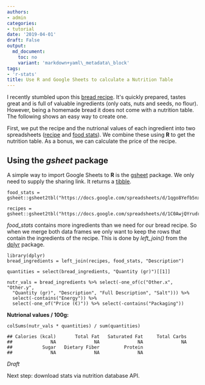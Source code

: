 ```yaml
---
authors:
- admin
categories:
- tutorial
date: '2019-04-01'
draft: False
output:
  md_document:
    toc: no
    variant: 'markdown+yaml\_metadata\_block'
tags:
- 'r-stats'
title: Use R and Google Sheets to calculate a Nutrition Table
---
```


I recently stumbled upon this [bread
recipe](https://greenysherry.com/life-changing-brot-mit-nuessen-nach-my-new-roots-glutenfrei-vegan/).
It's quickly prepared, tastes great and is full of valuable ingredients
(only oats, nuts and seeds, no flour). However, being a homemade bread
it does not come with a nutrition table. The following shows an easy way
to create one.

First, we put the recipe and the nutrional values of each ingredient
into two spreadsheets
([recipe](https://docs.google.com/spreadsheets/d/1C0AwjQYrudrV3ZLgQJZnCr9La7OVftRTZn3QKMrJx5E)
and [food
stats](https://docs.google.com/spreadsheets/d/1qgo8Yefb5nx5PVElZvmf6nSDI6RfN2ofd8CeMuSklHk)).
We combine these using **R** to get the nutrition table. As a bonus, we
can calculate the price of the recipe.

Using the *gsheet* package
--------------------------

A simple way to import Google Sheets to **R** is the
[gsheet](https://cran.r-project.org/package=gsheet) package. We only
need to supply the sharing link. It returns a
[tibble](https://tibble.tidyverse.org/).

``` {.r}
food_stats = gsheet::gsheet2tbl("https://docs.google.com/spreadsheets/d/1qgo8Yefb5nx5PVElZvmf6nSDI6RfN2ofd8CeMuSklHk")

recipes = gsheet::gsheet2tbl("https://docs.google.com/spreadsheets/d/1C0AwjQYrudrV3ZLgQJZnCr9La7OVftRTZn3QKMrJx5E")
```

*food\_stats* contains more ingredients than we need for our bread
recipe. So when we merge both data frames we only want to keep the rows
that contain the ingredients of the recipe. This is done by
*left\_join()* from the
[dplyr](https://cran.r-project.org/package=dplyr) package.

``` {.r}
library(dplyr)
bread_ingredients = left_join(recipes, food_stats, "Description")
```

``` {.r}
quantities = select(bread_ingredients, "Quantity (gr)")[[1]]

nutr_vals = bread_ingredients %>% select(-one_of(c("Other.x", "Other.y",
  "Quantity (gr)", "Description", "Full Description", "Salt"))) %>%
  select(-contains("Energy")) %>%
  select(-one_of("Price (€)")) %>% select(-contains("Packaging"))
```

**Nutrional values / 100g:**

``` {.r}
colSums(nutr_vals * quantities) / sum(quantities)
```

    ## Calories (kcal)       Total Fat   Saturated Fat     Total Carbs 
    ##              NA              NA              NA              NA 
    ##           Sugar   Dietary Fiber         Protein 
    ##              NA              NA              NA

*Draft*

Next step: download stats via nutrition database API.
